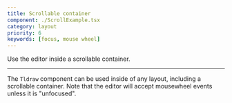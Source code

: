 ```yaml
---
title: Scrollable container
component: ./ScrollExample.tsx
category: layout
priority: 6
keywords: [focus, mouse wheel]
---
```


Use the editor inside a scrollable container.

---

The `Tldraw` component can be used inside of any layout, including a scrollable container. Note that the editor will accept mousewheel events unless it is "unfocused".
